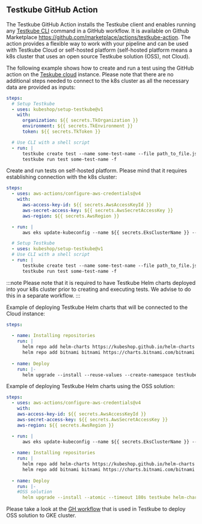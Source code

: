 ## Testkube GitHub Action

The Testkube GitHub Action installs the Testkube client and enables running any [Testkube CLI](https://docs.testkube.io/cli/testkube) command in a GitHub workflow. It is available on Github Marketplace <https://github.com/marketplace/actions/testkube-action>.
The action provides a flexible way to work with your pipeline and can be used with Testkube Cloud or self-hosted platform (self-hosted platform means a k8s cluster that uses an open source Testkube solution (OSS), not Cloud).

The following example shows how to create and run a test using the GitHub action on the [Teskube cloud](https://cloud.testkube.io/) instance. Please note that there are no additional steps needed to connect to the k8s cluster as all the necessary data are provided as inputs:

```yaml
steps:
  # Setup Testkube
  - uses: kubeshop/setup-testkube@v1
    with:
      organization: ${{ secrets.TkOrganization }}
      environment: ${{ secrets.TkEnvironment }}
      token: ${{ secrets.TkToken }}

  # Use CLI with a shell script
  - run: |
      testkube create test --name some-test-name --file path_to_file.json
      testkube run test some-test-name -f
```

Create and run tests on self-hosted platform. Please mind that it requires establishing connection with the k8s cluster:
```yaml
steps:
  - uses: aws-actions/configure-aws-credentials@v4
    with:
      aws-access-key-id: ${{ secrets.AwsAccessKeyId }}
      aws-secret-access-key: ${{ secrets.AwsSecretAccessKey }}
      aws-region: ${{ secrets.AwsRegion }}

  - run: |
      aws eks update-kubeconfig --name ${{ secrets.EksClusterName }} --region ${{ secrets.AwsRegion }}

  # Setup Testkube
  - uses: kubeshop/setup-testkube@v1
  # Use CLI with a shell script
  - run: |
      testkube create test --name some-test-name --file path_to_file.json
      testkube run test some-test-name -f 
 ```
:::note
Please note that it is required to have Testkube Helm charts deployed into your k8s cluster prior to creating and executing tests. We advise to do this in a separate workflow.
:::

Example of deploying Testkube Helm charts that will be connected to the Cloud instance:

```yaml
steps:
    
  - name: Installing repositories
    run: |
      helm repo add helm-charts https://kubeshop.github.io/helm-charts
      helm repo add bitnami bitnami https://charts.bitnami.com/bitnami
      
  - name: Deploy
    run: |-
      helm upgrade --install --reuse-values --create-namespace testkube kubeshop/testkube --set testkube-api.cloud.key=${{ secrets.CLOUD_KEY }}  --set testkube-api.cloud.orgId=${{ secrets.CLOUD_ORG }} --set testkube-api.cloud.envId=${{ secrets.ENV_ID }} --set testkube-api.minio.enabled=false --set mongodb.enabled=false --set testkube-dashboard.enabled=false --set testkube-api.cloud.url=agent.testkube.io:443 --namespace testkube

```

Example of deploying Testkube Helm charts using the OSS solution:

```yaml
steps:
  - uses: aws-actions/configure-aws-credentials@v4
    with:
    aws-access-key-id: ${{ secrets.AwsAccessKeyId }}
    aws-secret-access-key: ${{ secrets.AwsSecretAccessKey }}
    aws-region: ${{ secrets.AwsRegion }}

  - run: |
      aws eks update-kubeconfig --name ${{ secrets.EksClusterName }} --region ${{ secrets.AwsRegion }}  
      
  - name: Installing repositories
    run: |
      helm repo add helm-charts https://kubeshop.github.io/helm-charts
      helm repo add bitnami bitnami https://charts.bitnami.com/bitnami
      
  - name: Deploy
    run: |-
    #OSS solution
      helm upgrade --install --atomic --timeout 180s testkube helm-charts/testkube --namespace testkube --create-namespace
```
Please take a look at the [GH workflow](https://github.com/kubeshop/helm-charts/blob/develop/.github/workflows/helm-releaser-testkube-charts.yaml#L146) that is used in Testkube to deploy OSS solution to GKE cluster.
